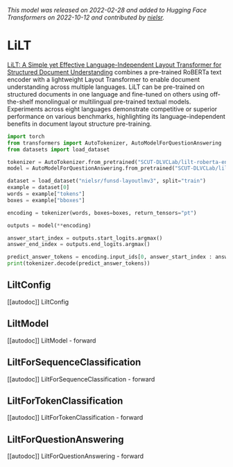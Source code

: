 <!--Copyright 2022 The HuggingFace Team. All rights reserved.

Licensed under the Apache License, Version 2.0 (the "License"); you may not use this file except in compliance with
the License. You may obtain a copy of the License at

http://www.apache.org/licenses/LICENSE-2.0

Unless required by applicable law or agreed to in writing, software distributed under the License is distributed on
an "AS IS" BASIS, WITHOUT WARRANTIES OR CONDITIONS OF ANY KIND, either express or implied. See the License for the
specific language governing permissions and limitations under the License.

⚠️ Note that this file is in Markdown but contain specific syntax for our doc-builder (similar to MDX) that may not be
rendered properly in your Markdown viewer.

-->
*This model was released on 2022-02-28 and added to Hugging Face Transformers on 2022-10-12 and contributed by [nielsr](https://huggingface.co/nielsr).*

# LiLT

[LiLT: A Simple yet Effective Language-Independent Layout Transformer for Structured Document Understanding](https://huggingface.co/papers/2202.13669) combines a pre-trained RoBERTa text encoder with a lightweight Layout Transformer to enable document understanding across multiple languages. LiLT can be pre-trained on structured documents in one language and fine-tuned on others using off-the-shelf monolingual or multilingual pre-trained textual models. Experiments across eight languages demonstrate competitive or superior performance on various benchmarks, highlighting its language-independent benefits in document layout structure pre-training.

<hfoptions id="usage">
<hfoption id="AutoModel">

```py
import torch
from transformers import AutoTokenizer, AutoModelForQuestionAnswering
from datasets import load_dataset

tokenizer = AutoTokenizer.from_pretrained("SCUT-DLVCLab/lilt-roberta-en-base")
model = AutoModelForQuestionAnswering.from_pretrained("SCUT-DLVCLab/lilt-roberta-en-base", dtype="auto")

dataset = load_dataset("nielsr/funsd-layoutlmv3", split="train")
example = dataset[0]
words = example["tokens"]
boxes = example["bboxes"]

encoding = tokenizer(words, boxes=boxes, return_tensors="pt")

outputs = model(**encoding)

answer_start_index = outputs.start_logits.argmax()
answer_end_index = outputs.end_logits.argmax()

predict_answer_tokens = encoding.input_ids[0, answer_start_index : answer_end_index + 1]
print(tokenizer.decode(predict_answer_tokens))
```

</hfoption>
</hfoptions>

## LiltConfig

[[autodoc]] LiltConfig

## LiltModel

[[autodoc]] LiltModel
    - forward

## LiltForSequenceClassification

[[autodoc]] LiltForSequenceClassification
    - forward

## LiltForTokenClassification

[[autodoc]] LiltForTokenClassification
    - forward

## LiltForQuestionAnswering

[[autodoc]] LiltForQuestionAnswering
    - forward

